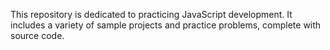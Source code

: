 This repository is dedicated to practicing JavaScript development. It includes a variety of sample projects and practice problems, complete with source code.
